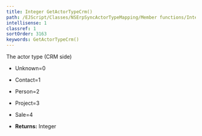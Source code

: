 ```yaml
---
title: Integer GetActorTypeCrm()
path: /EJScript/Classes/NSErpSyncActorTypeMapping/Member functions/Integer GetActorTypeCrm()
intellisense: 1
classref: 1
sortOrder: 3163
keywords: GetActorTypeCrm()
---
```



The actor type (CRM side)
* Unknown=0
* Contact=1
* Person=2
* Project=3
* Sale=4


* **Returns:** Integer



